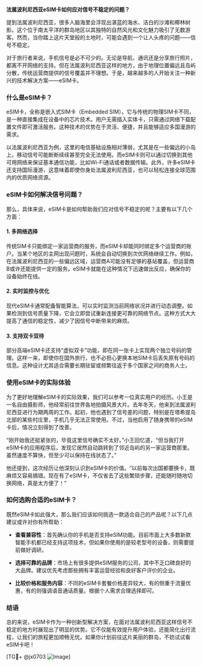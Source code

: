 **法属波利尼西亚eSIM卡如何应对信号不稳定的问题？**

提到法属波利尼西亚，很多人脑海里会浮现出湛蓝的海水、洁白的沙滩和椰林树影。这个位于南太平洋的群岛地区以其独特的自然风光和文化魅力吸引了无数游客。然而，当你踏上这片天堂般的土地时，可能会遇到一个让人头疼的问题——信号不稳定。

对于旅行者来说，手机信号是必不可少的。无论是导航、通讯还是分享旅行照片，都离不开网络的支持。但在法属波利尼西亚这样的地方，由于地理位置偏远且岛屿分散，传统运营商提供的信号覆盖并不理想。于是，越来越多的人开始关注一种新兴的技术解决方案——eSIM卡。

### 什么是eSIM卡？

eSIM卡，全称是嵌入式SIM卡（Embedded SIM）。它与传统的物理SIM卡不同，是一种直接集成在设备中的芯片技术。用户无需插入实体卡，只需通过网络下载配置文件即可激活服务。这种技术的优势在于灵活、便捷，并且能够适应多国漫游的需求。

以法属波利尼西亚为例，这里的电信基础设施相对薄弱，尤其是在一些偏远的小岛上，移动信号可能断断续续甚至完全无法使用。而eSIM卡则可以通过切换到其他可用网络来保证基本通信功能，比如Wi-Fi通话或者数据传输。此外，许多eSIM卡还支持国际漫游，这意味着即使你身处法属波利尼西亚，也可以轻松连接全球范围内的优质网络资源。

### eSIM卡如何解决信号问题？

那么，具体来说，eSIM卡是如何帮助我们应对信号不稳定的呢？主要有以下几个方面：

#### 1. **多网络选择**
传统SIM卡只能绑定一家运营商的服务，而eSIM卡却能同时绑定多个运营商的账户。当某个地区的主网出现问题时，系统会自动切换到次优网络继续工作。例如，在法属波利尼西亚的一些偏远区域，运营商A可能没有足够的基站覆盖，但运营商B或许还能提供一定的服务。eSIM卡就能在这种情况下迅速做出反应，确保你的设备始终在线。

#### 2. **实时监控与优化**
现代eSIM卡通常配备智能算法，可以实时监测当前网络状况并进行动态调整。如果检测到信号质量下降，它会立即尝试重新连接更可靠的网络节点。这种方式大大提高了通信的稳定性，减少了因信号中断带来的麻烦。

#### 3. **支持双卡双待**
部分高端eSIM卡还支持“虚拟双卡”功能，即在同一张卡上实现两个独立号码的管理。这样一来，即使你在国外旅行，也不必担心更换本地SIM卡后丢失原有号码的信息。这种设计尤其适合需要长期驻留或频繁往返于多个国家之间的商务人士。

### 使用eSIM卡的实际体验

为了更好地理解eSIM卡的实际效果，我们可以参考一位真实用户的经历。小王是一名自由摄影师，他经常前往世界各地拍摄风景大片。去年冬天，他来到法属波利尼西亚进行为期两周的工作。起初，他也遇到了信号差的问题，特别是在塔希提岛北部的某些村庄里，手机几乎无法正常使用。不过，当他启用了随身携带的eSIM卡后，情况立刻得到了改善。

“刚开始我还挺紧张的，毕竟这里信号确实不太好。”小王回忆道，“但当我打开eSIM卡的应用程序后，发现它居然自动跳转到了邻近岛屿的另一家运营商那里。虽然速度不算快，但至少可以保持在线状态了。”

他还提到，这次经历让他深刻认识到eSIM卡的价值。“以前每次出国都要换卡，既麻烦又容易搞错。现在有了eSIM卡，不仅省去了这些繁琐步骤，还能随时随地切换网络，真是太方便了！”

### 如何选购合适的eSIM卡？

既然eSIM卡如此强大，那么我们应该如何挑选一款适合自己的产品呢？以下几点建议或许对你有所帮助：

- **查看兼容性**：首先确认你的手机是否支持eSIM功能。目前市面上大多数新款智能手机都已经支持这项技术，但如果你使用的是较老型号的设备，则需要提前做好调研。
  
- **选择可靠的品牌**：市场上有很多提供eSIM服务的公司，其中不乏口碑良好的大品牌。建议优先考虑那些拥有丰富运营经验和良好客户评价的企业。

- **比较价格和服务内容**：不同的eSIM卡套餐价格差异较大，有的侧重于流量优惠，有的则强调语音通话质量。根据个人需求合理选择即可。

### 结语

总的来说，eSIM卡作为一种创新型解决方案，在面对法属波利尼西亚这样信号不稳定的地方时展现出了明显的优势。它不仅能有效提升用户体验，还能简化出行流程，让我们的旅程更加顺畅无忧。如果你计划前往这片美丽的群岛，不妨试试看eSIM卡吧！

[TG💪+ @jx0703 ![Image](https://github.com/user-attachments/assets/dbca1d08-cadb-493c-b0ec-ad6f7a83f270)]